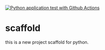 [![Python application test with Github Actions](https://github.com/caldevop/scaffold/actions/workflows/main.yml/badge.svg)](https://github.com/caldevop/scaffold/actions/workflows/main.yml)

# scaffold
this is a new project scaffold for python.
